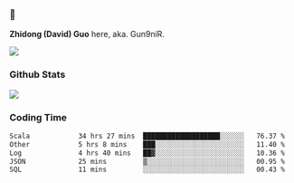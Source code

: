 ### 👋 

**Zhidong (David) Guo** here, aka. Gun9niR.

![](https://komarev.com/ghpvc/?username=Gun9niR&label=Total+Views)

### Github Stats

<img src="https://github-readme-stats.vercel.app/api?username=Gun9niR&count_private=true&show_icons=true&theme=vue-dark&hide_title=true">

### Coding Time

<!--START_SECTION:waka-->

```txt
Scala            34 hrs 27 mins  ███████████████████░░░░░░   76.37 %
Other            5 hrs 8 mins    ███░░░░░░░░░░░░░░░░░░░░░░   11.40 %
Log              4 hrs 40 mins   ██▓░░░░░░░░░░░░░░░░░░░░░░   10.36 %
JSON             25 mins         ▒░░░░░░░░░░░░░░░░░░░░░░░░   00.95 %
SQL              11 mins         ░░░░░░░░░░░░░░░░░░░░░░░░░   00.43 %
```

<!--END_SECTION:waka-->
